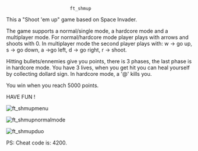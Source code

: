                             ft_shmup
This a "Shoot 'em up" game based on Space Invader.

The game supports a normal/single mode, a hardcore mode and a multiplayer mode.
For normal/hardcore mode player plays with arrows and shoots with 0.
In multiplayer mode the second player plays with: w -> go up, s -> go down, a ->go left, d -> go right, r -> shoot.

Hitting bullets/ennemies give you points, there is 3 phases, the last phase is in hardcore mode.
You have 3 lives, when you get hit you can heal yourself by collecting dollard sign.
In hardcore mode, a '@' kills you.

You win when you reach 5000 points.

HAVE FUN !

![ft_shmupmenu](https://user-images.githubusercontent.com/94530285/226961303-51629c97-82bb-428f-bb18-7afbd0436554.png)

![ft_shmupnormalmode](https://user-images.githubusercontent.com/94530285/226963834-937944b4-ae7a-4914-a8aa-e7fe1a96d158.png)

![ft_shmupduo](https://user-images.githubusercontent.com/94530285/226963880-c305daf9-8393-42ca-94b8-519a5dcfb564.png)

PS: Cheat code is: 4200.
